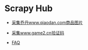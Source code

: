 # Scrapy Hub

* [采集乔丹www.qiaodan.com商品图片](qiaodan/)
* [采集www.game2.cn验证码](verification_code/game2)

* [FAQ](faq/)
